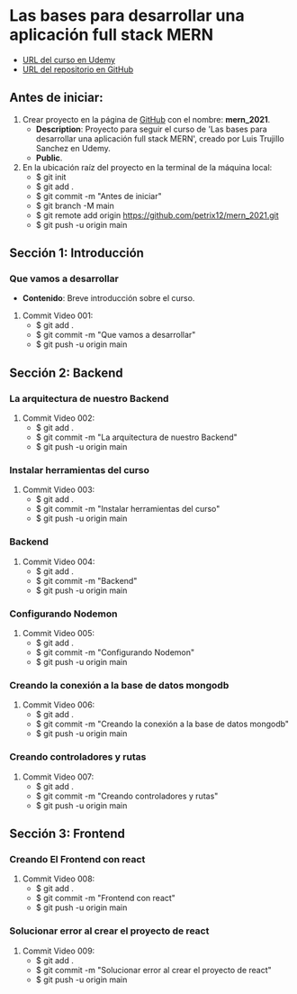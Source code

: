 # Las bases para desarrollar una aplicación full stack MERN
+ [URL del curso en Udemy](https://www.udemy.com/course/las-bases-para-desarrollar-una-aplicacion-full-stack-mern/)
+ [URL del repositorio en GitHub](https://github.com/petrix12/mern_2021.git)

## Antes de iniciar:
1. Crear proyecto en la página de [GitHub](https://github.com) con el nombre: **mern_2021**.
    + **Description**: Proyecto para seguir el curso de 'Las bases para desarrollar una aplicación full stack MERN', creado por Luis Trujillo Sanchez en Udemy.
    + **Public**.
2. En la ubicación raíz del proyecto en la terminal de la máquina local:
    + $ git init
    + $ git add .
    + $ git commit -m "Antes de iniciar"
    + $ git branch -M main
    + $ git remote add origin https://github.com/petrix12/mern_2021.git
    + $ git push -u origin main

## Sección 1: Introducción

### Que vamos a desarrollar
+ **Contenido**: Breve introducción sobre el curso.
1. Commit Video 001:
    + $ git add .
    + $ git commit -m "Que vamos a desarrollar"
    + $ git push -u origin main

## Sección 2: Backend

### La arquitectura de nuestro Backend

1. Commit Video 002:
    + $ git add .
    + $ git commit -m "La arquitectura de nuestro Backend"
    + $ git push -u origin main

### Instalar herramientas del curso

1. Commit Video 003:
    + $ git add .
    + $ git commit -m "Instalar herramientas del curso"
    + $ git push -u origin main

### Backend

1. Commit Video 004:
    + $ git add .
    + $ git commit -m "Backend"
    + $ git push -u origin main

### Configurando Nodemon

1. Commit Video 005:
    + $ git add .
    + $ git commit -m "Configurando Nodemon"
    + $ git push -u origin main

### Creando la conexión a la base de datos mongodb

1. Commit Video 006:
    + $ git add .
    + $ git commit -m "Creando la conexión a la base de datos mongodb"
    + $ git push -u origin main

### Creando controladores y rutas

1. Commit Video 007:
    + $ git add .
    + $ git commit -m "Creando controladores y rutas"
    + $ git push -u origin main

## Sección 3: Frontend

### Creando El Frontend con react

1. Commit Video 008:
    + $ git add .
    + $ git commit -m "Frontend con react"
    + $ git push -u origin main

### Solucionar error al crear el proyecto de react

1. Commit Video 009:
    + $ git add .
    + $ git commit -m "Solucionar error al crear el proyecto de react"
    + $ git push -u origin main